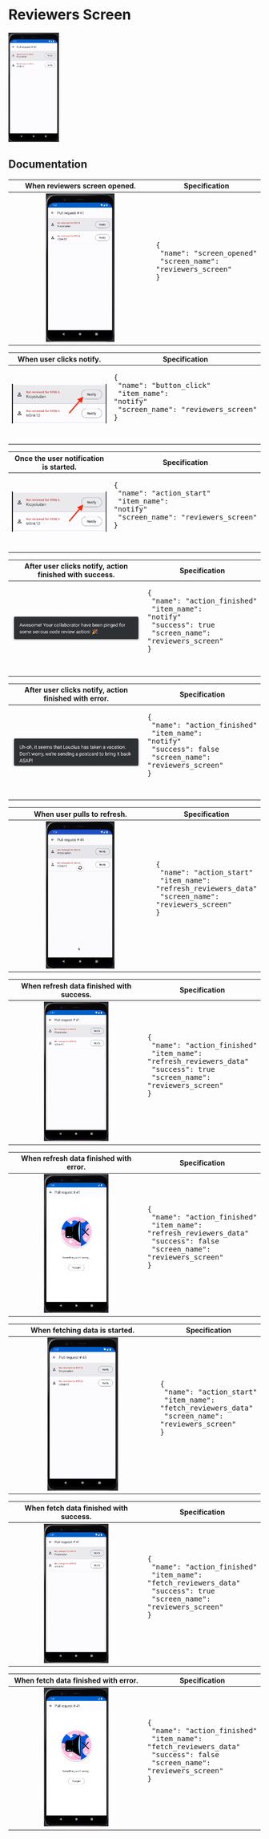 # Reviewers Screen

<img src="../analytics_imgs/reviewers/reviewers_screen.png" width=20% height=20%>

## Documentation

|                           When reviewers screen opened.                           | Specification                                                                                 |
|:---------------------------------------------------------------------------------:|-----------------------------------------------------------------------------------------------|
| <img src="../analytics_imgs/reviewers/reviewers_screen.png" width=50% height=50%> | <pre>{<br />   "name": "screen_opened"<br />   "screen_name": "reviewers_screen"<br />}<pre/> |

|                         When user clicks notify.                         | Specification                                                                                                              |
|:------------------------------------------------------------------------:|----------------------------------------------------------------------------------------------------------------------------|
| ![Click notify](../analytics_imgs/reviewers/when_user_clicks_notify.png) | <pre>{<br />   "name": "button_click"<br />   "item_name": "notify"<br />   "screen_name": "reviewers_screen"<br />}<pre/> |

|                      Once the user notification is started.                      | Specification                                                                                                              |
|:--------------------------------------------------------------------------------:|----------------------------------------------------------------------------------------------------------------------------|
| ![Success after notify](../analytics_imgs/reviewers/when_user_clicks_notify.png) | <pre>{<br />   "name": "action_start"<br />   "item_name": "notify"<br />   "screen_name": "reviewers_screen"<br />}<pre/> |

|            After user clicks notify, action finished with success.            | Specification                                                                                                                                         |
|:-----------------------------------------------------------------------------:|-------------------------------------------------------------------------------------------------------------------------------------------------------|
| ![Success after notify](../analytics_imgs/reviewers/after_notify_success.png) | <pre>{<br />   "name": "action_finished"<br />   "item_name": "notify"<br />   "success": true<br />   "screen_name": "reviewers_screen"<br />}<pre/> |

|           After user clicks notify, action finished with error.           | Specification                                                                                                                                          |
|:-------------------------------------------------------------------------:|--------------------------------------------------------------------------------------------------------------------------------------------------------|
| ![Error after notify](../analytics_imgs/reviewers/after_notify_error.png) | <pre>{<br />   "name": "action_finished"<br />   "item_name": "notify"<br />   "success": false<br />   "screen_name": "reviewers_screen"<br />}<pre/> |

|                           When user pulls to refresh.                            | Specification                                                                                                                              |
|:--------------------------------------------------------------------------------:|--------------------------------------------------------------------------------------------------------------------------------------------|
| <img src="../analytics_imgs/reviewers/pull_to_refresh.png" width=50% height=50%> | <pre>{<br />   "name": "action_start"<br />   "item_name": "refresh_reviewers_data"<br />   "screen_name": "reviewers_screen"<br />}<pre/> |

|                       When refresh data finished with success.                        | Specification                                                                                                                                                         |
|:-------------------------------------------------------------------------------------:|-----------------------------------------------------------------------------------------------------------------------------------------------------------------------|
| <img src="../analytics_imgs/reviewers/refresh_with_success.png" width=50% height=50%> | <pre>{<br />   "name": "action_finished"<br />   "item_name": "refresh_reviewers_data"<br />   "success": true<br />   "screen_name": "reviewers_screen"<br />}<pre/> |

|                       When refresh data finished with error.                        | Specification                                                                                                                                                          |
|:-----------------------------------------------------------------------------------:|------------------------------------------------------------------------------------------------------------------------------------------------------------------------|
| <img src="../analytics_imgs/reviewers/refresh_with_error.png" width=50% height=50%> | <pre>{<br />   "name": "action_finished"<br />   "item_name": "refresh_reviewers_data"<br />   "success": false<br />   "screen_name": "reviewers_screen"<br />}<pre/> |

|                          When fetching data is started.                           | Specification                                                                                                                            |
|:---------------------------------------------------------------------------------:|------------------------------------------------------------------------------------------------------------------------------------------|
| <img src="../analytics_imgs/reviewers/reviewers_screen.png" width=50% height=50%> | <pre>{<br />   "name": "action_start"<br />   "item_name": "fetch_reviewers_data"<br />   "screen_name": "reviewers_screen"<br />}<pre/> |

|                       When fetch data finished with success.                        | Specification                                                                                                                                                       |
|:-----------------------------------------------------------------------------------:|---------------------------------------------------------------------------------------------------------------------------------------------------------------------|
| <img src="../analytics_imgs/reviewers/fetch_with_success.png" width=50% height=50%> | <pre>{<br />   "name": "action_finished"<br />   "item_name": "fetch_reviewers_data"<br />   "success": true<br />   "screen_name": "reviewers_screen"<br />}<pre/> |

|                       When fetch data finished with error.                        | Specification                                                                                                                                                        |
|:---------------------------------------------------------------------------------:|----------------------------------------------------------------------------------------------------------------------------------------------------------------------|
| <img src="../analytics_imgs/reviewers/fetch_with_error.png" width=50% height=50%> | <pre>{<br />   "name": "action_finished"<br />   "item_name": "fetch_reviewers_data"<br />   "success": false<br />   "screen_name": "reviewers_screen"<br />}<pre/> |
